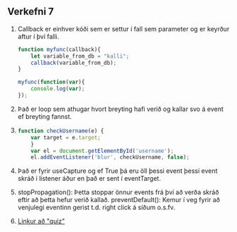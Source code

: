 ## Verkefni 7

1. Callback er einhver kóði sem er settur í fall sem parameter og er keyrður aftur í því falli.
    ```javascript 
    function myfunc(callback){
        let variable_from_db = "kalli";
        callback(variable_from_db);
    }
    
    myfunc(function(var){
        console.log(var);
    });
    ```
  
2. Það er loop sem athugar hvort breyting hafi verið og kallar svo á event ef breyting fannst.

3. 
    ```javascript 
    function checkUsername(e) {
        var target = e.target;
        }
        var el = document.getElementById('username');
        el.addEventListener('blur', checkUsername, false);
    ```
 
 4. Það er fyrir useCapture og ef True þá eru öll þessi event þessi event skráð í listener áður en það er sent í eventTarget.
 
 5. stopPropagation(): Þetta stoppar önnur events frá því að verða skráð eftir að þetta hefur verið kallað.
    preventDefault(): Kemur í veg fyrir að venjulegi eventinn gerist t.d. right click á síðum o.s.fv.
    
6.  [Linkur að "quiz"](https://helgisteinarr.com/js/v7)
